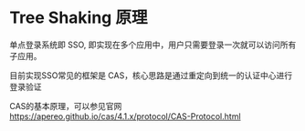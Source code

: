 # Tree Shaking 原理

单点登录系统即 SSO, 即实现在多个应用中，用户只需要登录一次就可以访问所有子应用。

目前实现SSO常见的框架是 CAS，核心思路是通过重定向到统一的认证中心进行登录验证

CAS的基本原理，可以参见官网 https://apereo.github.io/cas/4.1.x/protocol/CAS-Protocol.html

